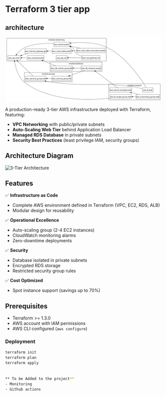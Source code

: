 # Terraform 3 tier app

## architecture

![terraform Graph](architecture.svg) 


A production-ready 3-tier AWS infrastructure deployed with Terraform, featuring:
- **VPC Networking** with public/private subnets
- **Auto-Scaling Web Tier** behind Application Load Balancer
- **Managed RDS Database** in private subnets
- **Security Best Practices** (least privilege IAM, security groups)

## Architecture Diagram
![3-Tier Architecture](architecture.png)

## Features

✅ **Infrastructure as Code**  
- Complete AWS environment defined in Terraform (VPC, EC2, RDS, ALB)  
- Modular design for reusability  

✅ **Operational Excellence**  
- Auto-scaling group (2-4 EC2 instances)  
- CloudWatch monitoring alarms  
- Zero-downtime deployments  

✅ **Security**  
- Database isolated in private subnets  
- Encrypted RDS storage  
- Restricted security group rules  

✅ **Cost Optimized**  
- Spot instance support (savings up to 70%)



## Prerequisites

- Terraform >= 1.3.0
- AWS account with IAM permissions
- AWS CLI configured (`aws configure`)


### Deployment

```bash
terraform init
terraform plan
terraform apply


** To be Added to the project**
- Monitoring
- Github actions
